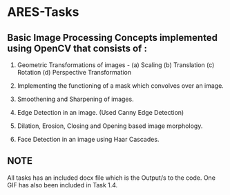 # ARES-Tasks

## Basic Image Processing Concepts implemented using OpenCV that consists of :

1. Geometric Transformations of images - (a) Scaling (b) Translation (c) Rotation (d) Perspective Transformation

2. Implementing the functioning of a mask which convolves over an image.

3. Smoothening and Sharpening of images.

4. Edge Detection in an image. (Used Canny Edge Detection)

5. Dilation, Erosion, Closing and Opening based image morphology.

6. Face Detection in an image using Haar Cascades.


## NOTE
All tasks has an included docx file which is the Output/s to the code. One GIF has also been included in Task 1.4.
